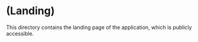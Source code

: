 # (Landing)

This directory contains the landing page of the application, which is publicly accessible.
